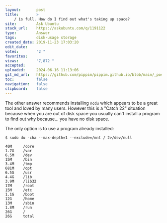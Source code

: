 ```yaml
---
layout:       post
title:        >
    / is full. How do I find out what's taking up space?
site:         Ask Ubuntu
stack_url:    https://askubuntu.com/q/1191122
type:         Answer
tags:         disk-usage storage
created_date: 2019-11-23 17:03:20
edit_date:    
votes:        "2 "
favorites:    
views:        "7,872 "
accepted:     
uploaded:     2024-06-16 11:13:06
git_md_url:   https://github.com/pippim/pippim.github.io/blob/main/_posts/2019/2019-11-23-_-is-full.-How-do-I-find-out-what_s-taking-up-space_.md
toc:          false
navigation:   false
clipboard:    false
---
```


The other answer recommends installing `ncdu` which appears to be a great tool and loved by many users. However this is a "Catch 22" situation because when you are out of disk space you usually can't install a program to find out why because... you have no disk space.

The only option is to use a program already installed:

``` 
$ sudo du -cha --max-depth=1 --exclude=/mnt / 2>/dev/null

40M 	/core
1.7G	/var
6.5M	/dev
15M 	/bin
3.4M	/tmp
681M	/opt
6.5G	/usr
4.4G	/lib
3.9M	/lib32
17M 	/root
15M 	/etc
1.1G	/boot
12G 	/home
13M 	/sbin
1.8M	/run
26G 	/
26G 	total
```

